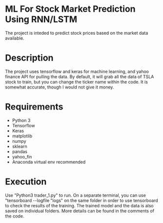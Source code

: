 # ML For Stock Market Prediction Using RNN/LSTM
The project is inteded to predict stock prices based on the market data available. 

# Description
The project uses tensorflow and keras for machine learning, and yahoo finance API for pulling the data.
By default, it will grab all the data of TSLA stock to train, but you can change the ticker name within the code.
It is somewhat accurate, though I would not give it money.

# Requirements
* Python 3
* Tensorflow 
* Keras
* matplotlib
* numpy
* sklearn
* pandas
* yahoo_fin
* Anaconda virtual env recommended
# Execution
Use "Python3 trader_1.py" to run. On a separate terminal, you can use "tensorboard --logfile "logs" on the same folder in order to use tensorboard to check the results of the training. The trained model and the data is also saved on individual folders. More details can be found in the comments of the code.
